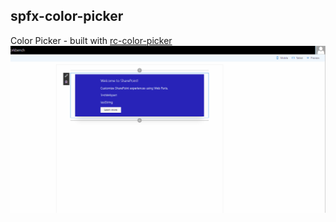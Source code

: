 ## spfx-color-picker

Color Picker - built with [rc-color-picker](https://github.com/react-component/color-picker)
![alt tag](https://raw.githubusercontent.com/tdwhite0/spfx-color-picker/master/demo/colorpicker.gif)


